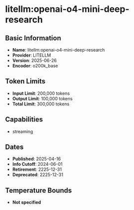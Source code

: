# litellm:openai-o4-mini-deep-research

## Basic Information
- **Name**: litellm:openai-o4-mini-deep-research
- **Provider**: LITELLM
- **Version**: 2025-06-26
- **Encoder**: o200k_base

## Token Limits
- **Input Limit**: 200,000 tokens
- **Output Limit**: 100,000 tokens
- **Total Limit**: 300,000 tokens

## Capabilities


- streaming



## Dates
- **Published**: 2025-04-16
- **Info Cutoff**: 2024-06-01
- **Retirement**: 2225-12-31
- **Deprecated**: 2225-12-31

## Temperature Bounds

- **Not specified**




